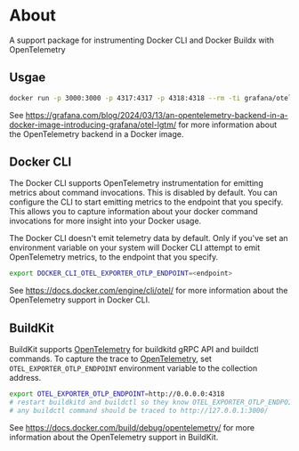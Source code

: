 # About
A support package for instrumenting Docker CLI and Docker Buildx with OpenTelemetry

## Usgae

```sh
docker run -p 3000:3000 -p 4317:4317 -p 4318:4318 --rm -ti grafana/otel-lgtm
```

See https://grafana.com/blog/2024/03/13/an-opentelemetry-backend-in-a-docker-image-introducing-grafana/otel-lgtm/ for more information about the OpenTelemetry backend in a Docker image.

## Docker CLI

The Docker CLI supports OpenTelemetry instrumentation for emitting metrics about command invocations. This is disabled by default. You can configure the CLI to start emitting metrics to the endpoint that you specify. This allows you to capture information about your docker command invocations for more insight into your Docker usage.

The Docker CLI doesn't emit telemetry data by default. Only if you've set an environment variable on your system will Docker CLI attempt to emit OpenTelemetry metrics, to the endpoint that you specify.

```sh
export DOCKER_CLI_OTEL_EXPORTER_OTLP_ENDPOINT=<endpoint>
```

See https://docs.docker.com/engine/cli/otel/ for more information about the OpenTelemetry support in Docker CLI.

## BuildKit

BuildKit supports [OpenTelemetry](https://opentelemetry.io/) for buildkitd gRPC
API and buildctl commands. To capture the trace to
[OpenTelemetry](https://opentelemetry.io/), set `OTEL_EXPORTER_OTLP_ENDPOINT`
environment variable to the collection address.

```sh
export OTEL_EXPORTER_OTLP_ENDPOINT=http://0.0.0.0:4318
# restart buildkitd and buildctl so they know OTEL_EXPORTER_OTLP_ENDPOINT
# any buildctl command should be traced to http://127.0.0.1:3000/
```

See https://docs.docker.com/build/debug/opentelemetry/ for more information about the OpenTelemetry support in BuildKit.
